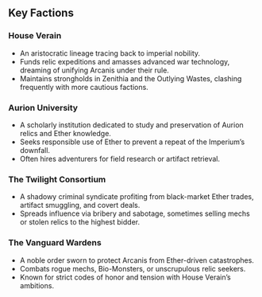 ## Key Factions

### House Verain
- An aristocratic lineage tracing back to imperial nobility.
- Funds relic expeditions and amasses advanced war technology, dreaming of unifying Arcanis under their rule.
- Maintains strongholds in Zenithia and the Outlying Wastes, clashing frequently with more cautious factions.

### Aurion University
- A scholarly institution dedicated to study and preservation of Aurion relics and Ether knowledge.
- Seeks responsible use of Ether to prevent a repeat of the Imperium’s downfall.
- Often hires adventurers for field research or artifact retrieval.

### The Twilight Consortium
- A shadowy criminal syndicate profiting from black-market Ether trades, artifact smuggling, and covert deals.
- Spreads influence via bribery and sabotage, sometimes selling mechs or stolen relics to the highest bidder.

### The Vanguard Wardens
- A noble order sworn to protect Arcanis from Ether-driven catastrophes.
- Combats rogue mechs, Bio-Monsters, or unscrupulous relic seekers.
- Known for strict codes of honor and tension with House Verain’s ambitions.


